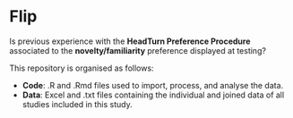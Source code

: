 # Flip

Is previous experience with the **HeadTurn Preference Procedure** associated to the **novelty/familiarity** preference displayed at testing?

This repository is organised as follows:

* **Code**: .R and .Rmd files used to import, process, and analyse the data.
* **Data**: Excel and .txt files containing the individual and joined data of all studies included in this study.
